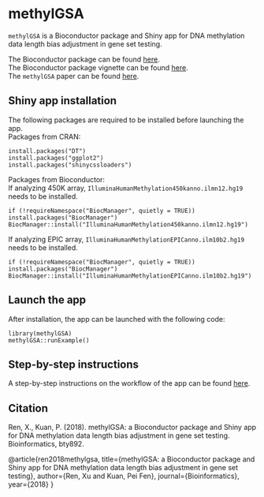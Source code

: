 methylGSA
===========

`methylGSA` is a Bioconductor package and Shiny app for DNA methylation data length bias adjustment in gene set testing. 

The Bioconductor package can be found [here](https://bioconductor.org/packages/release/bioc/html/methylGSA.html).    
The Bioconductor package vignette can be found [here](https://bioconductor.org/packages/release/bioc/vignettes/methylGSA/inst/doc/methylGSA-vignette.html).   
The `methylGSA` paper can be found [here](https://doi.org/10.1093/bioinformatics/bty892).

Shiny app installation
------------
The following packages are required to be installed before launching the app.    
Packages from CRAN:
```{r}    
install.packages("DT")    
install.packages("ggplot2")       
install.packages("shinycssloaders")     
```

Packages from Bioconductor:    
If analyzing 450K array, `IlluminaHumanMethylation450kanno.ilmn12.hg19` needs to be installed.
```{r}
if (!requireNamespace("BiocManager", quietly = TRUE))
install.packages("BiocManager")
BiocManager::install("IlluminaHumanMethylation450kanno.ilmn12.hg19")
```
If analyzing EPIC array, `IlluminaHumanMethylationEPICanno.ilm10b2.hg19` needs to be installed.
```{r}
if (!requireNamespace("BiocManager", quietly = TRUE))
install.packages("BiocManager")
BiocManager::install("IlluminaHumanMethylationEPICanno.ilm10b2.hg19")
```

Launch the app
------------
After installation, the app can be launched with the following code:
```{r}
library(methylGSA)
methylGSA::runExample()
```

Step-by-step instructions
------------
A step-by-step instructions on the workflow of the app can be found [here](http://www.ams.sunysb.edu/%7Epfkuan/methylGSA/ShinyAppInstruction.html).

Citation
------------
Ren, X., Kuan, P. (2018). methylGSA: a Bioconductor package and Shiny app for DNA methylation data length bias adjustment in gene set testing. Bioinformatics, bty892.    

@article{ren2018methylgsa,
title={methylGSA: a Bioconductor package and Shiny app for DNA methylation data length bias adjustment in gene set testing},
author={Ren, Xu and Kuan, Pei Fen},
journal={Bioinformatics},
year={2018}
}





